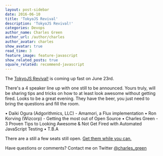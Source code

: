 ```yaml
---
layout: post-sidebar
date: 2016-06-10
title: 'TokyoJS Revival'
description: 'TokyoJS Revival!'
categories: Devops
author_name: Charles Green
author_url: /author/charles
author_avatar: charles
show_avatar: true
read_time: 3
feature_image: feature-javascript
show_related_posts: true
square_related: recommend-javascript
---
```



The [TokyoJS Revival!](http://www.meetup.com/tokyojs/events/231504609/) is coming up fast on June 23rd.

There's a 4 speaker line up with one still to be announced. Yours truly, will be sharing tips and tricks on how to at least look awesome without getting fired.
Looks to be a great evening. They have the beer, you just need to bring the questions and fill the room.

• Daiki Ogura (Adgorithmics, LLC) - Amamori, a Flux implementation
• Ron Korving (Wizcorp) - Getting the most out of Open Source
• Charles Green - 3 Proven Tips to Looking Awesome & Not Get Fired with Automated JavaScript Testing
• T.B.A

There are a still a few seats still open. [Get them while you can.](http://www.meetup.com/tokyojs/events/231504609/)

Have questions or comments? Contact me on Twitter [@charles_green](https://twitter.com/charles_green)
